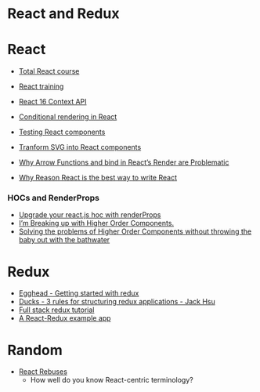 # React and Redux


# React

- [Total React course](https://courses.totalreact.com/)
- [React training](https://reacttraining.com/patterns/)
- [React 16 Context API](https://www.youtube.com/watch?v=9Ilq6G-VMyQ)

- [Conditional rendering in React](https://www.robinwieruch.de/conditional-rendering-react/)
- [Testing React components](https://medium.com/@skidding/testing-react-components-30516bc6a1b3)
- [Tranform SVG into React components](https://github.com/smooth-code/svgr)
- [Why Arrow Functions and bind in React’s Render are Problematic](https://medium.freecodecamp.org/why-arrow-functions-and-bind-in-reacts-render-are-problematic-f1c08b060e36)

- [Why Reason React is the best way to write React](https://medium.freecodecamp.org/psst-heres-why-reasonreact-is-the-best-way-to-write-react-5088d434d035)

### HOCs and RenderProps
- [Upgrade your react.js hoc with renderProps](https://reactrocket.com/post/turn-your-hocs-into-render-prop-components/)
- [I’m Breaking up with Higher Order Components.](https://medium.com/tandemly/im-breaking-up-with-higher-order-components-44b0df2db052)
- [Solving the problems of Higher Order Components without throwing the baby out with the bathwater](https://medium.com/appifycanada/solving-the-problems-of-higher-order-components-without-throwing-the-baby-out-with-the-bathwater-40ddc72df5aa)

###


# Redux

- [Egghead - Getting started with redux](https://egghead.io/courses/getting-started-with-redux)
- [Ducks - 3 rules for structuring redux applications - Jack Hsu](https://jaysoo.ca/2016/02/28/organizing-redux-application/)
- [Full stack redux tutorial](http://teropa.info/blog/2015/09/10/full-stack-redux-tutorial.html)
- [A React-Redux example app](http://blog.krawaller.se/posts/a-react-redux-example-app/)


# Random

- [React Rebuses](https://hackernoon.com/react-rebuses-9f72e761ae56)
  - How well do you know React-centric terminology?
